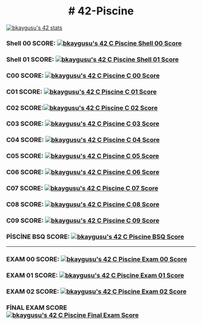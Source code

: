 <H1 align= "center"># 42-Piscine</H1>

<a align = "center" href="https://github.com/JaeSeoKim/badge42"><img src="https://badge42.vercel.app/api/v2/cl6nezdek00060hml21ixm9m8/stats?cursusId=9&coalitionId=246" alt="bkaygusu's 42 stats" /></a>

<H3> Shell 00 SCORE: <a href="https://github.com/KaygusuzBK/42-Piscine/tree/main/Shell00"><img src="https://badge42.vercel.app/api/v2/cl6nezdek00060hml21ixm9m8/project/2672479" alt="bkaygusu's 42 C Piscine Shell 00 Score" /></a></H3> 

<H3> Shell 01 SCORE: <a href="https://github.com/KaygusuzBK/42-Piscine/tree/main/Shell01"><img src="https://badge42.vercel.app/api/v2/cl6nezdek00060hml21ixm9m8/project/2709232" alt="bkaygusu's 42 C Piscine Shell 01 Score" /></a> </H3>

<H3> C00 SCORE: <a href="https://github.com/KaygusuzBK/42-Piscine/tree/main/C00"><img src="https://badge42.vercel.app/api/v2/cl6nezdek00060hml21ixm9m8/project/2677233" alt="bkaygusu's 42 C Piscine C 00 Score" /></a></H3>

<H3> C01 SCORE: <a href="https://github.com/KaygusuzBK/42-Piscine/tree/main/C01"><img src="https://badge42.vercel.app/api/v2/cl6nezdek00060hml21ixm9m8/project/2685689" alt="bkaygusu's 42 C Piscine C 01 Score" /></a></H3>

<H3> C02 SCORE:<a href="https://github.com/KaygusuzBK/42-Piscine/tree/main/C02"><img src="https://badge42.vercel.app/api/v2/cl6nezdek00060hml21ixm9m8/project/2688455" alt="bkaygusu's 42 C Piscine C 02 Score" /></a></H3>

<H3> C03 SCORE: <a href="https://github.com/KaygusuzBK/42-Piscine/tree/main/C03"><img src="https://badge42.vercel.app/api/v2/cl6nezdek00060hml21ixm9m8/project/2695691" alt="bkaygusu's 42 C Piscine C 03 Score" /></a></H3>

<H3> C04 SCORE: <a href="https://github.com/KaygusuzBK/42-Piscine/tree/main/C04"><img src="https://badge42.vercel.app/api/v2/cl6nezdek00060hml21ixm9m8/project/2700615" alt="bkaygusu's 42 C Piscine C 04 Score" /></a></H3>

<H3> C05 SCORE: <a href="https://github.com/KaygusuzBK/42-Piscine/tree/main/C05"><img src="https://badge42.vercel.app/api/v2/cl6nezdek00060hml21ixm9m8/project/2706049" alt="bkaygusu's 42 C Piscine C 05 Score" /></a></H3>

<H3> C06 SCORE: <a href="https://github.com/KaygusuzBK/42-Piscine/tree/main/C06"><img src="https://badge42.vercel.app/api/v2/cl6nezdek00060hml21ixm9m8/project/2702109" alt="bkaygusu's 42 C Piscine C 06 Score" /></a></H3>

<H3> C07 SCORE: <a href="https://github.com/KaygusuzBK/42-Piscine/tree/main/C07"><img src="https://badge42.vercel.app/api/v2/cl6nezdek00060hml21ixm9m8/project/2709258" alt="bkaygusu's 42 C Piscine C 07 Score" /></a></H3>

<H3> C08 SCORE: <a href="https://github.com/KaygusuzBK/42-Piscine/tree/main/C08"><img src="https://badge42.vercel.app/api/v2/cl6nezdek00060hml21ixm9m8/project/2713572" alt="bkaygusu's 42 C Piscine C 08 Score" /></a> </H3>

<H3> C09 SCORE: <a href="https://github.com/KaygusuzBK/42-Piscine/tree/main/C09"><img src="https://badge42.vercel.app/api/v2/cl6nezdek00060hml21ixm9m8/project/2714861" alt="bkaygusu's 42 C Piscine C 09 Score" /></a></a></H3>

<H3> PİSCİNE BSQ SCORE: <a href="https://github.com/KaygusuzBK/42-Piscine/"><img src="https://badge42.vercel.app/api/v2/cl6nezdek00060hml21ixm9m8/project/2711159" alt="bkaygusu's 42 C Piscine BSQ Score" /></a> </H3>

----------------------------------------------------------------------------------------------------------------------------------------------------


<H3> EXAM 00 SCORE: <a href="https://github.com/KaygusuzBK/42-Piscine"><img src="https://badge42.vercel.app/api/v2/cl6nezdek00060hml21ixm9m8/project/2691613" alt="bkaygusu's 42 C Piscine Exam 00 Score" /></a> </H3>

<H3> EXAM 01 SCORE: <a href="https://github.com/KaygusuzBK/42-Piscine"><img src="https://badge42.vercel.app/api/v2/cl6nezdek00060hml21ixm9m8/project/2695603" alt="bkaygusu's 42 C Piscine Exam 01 Score" /></a></H3>

<H3> EXAM 02 SCORE: <a href="https://github.com/KaygusuzBK/42-Piscine"><img src="https://badge42.vercel.app/api/v2/cl6nezdek00060hml21ixm9m8/project/2706572" alt="bkaygusu's 42 C Piscine Exam 02 Score" /></a></H3>

<H3> FİNAL EXAM SCORE <a href="https://github.com/KaygusuzBK/42-Piscine"><img src="https://badge42.vercel.app/api/v2/cl6nezdek00060hml21ixm9m8/project/2715301" alt="bkaygusu's 42 C Piscine Final Exam Score" /></a></H3>
